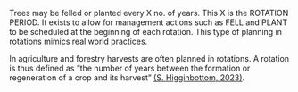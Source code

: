 Trees may be felled or planted every X no. of years. This X is the ROTATION PERIOD. It exists to allow for management actions such as FELL and PLANT to be scheduled at the beginning of each rotation. This type of planning in rotations mimics real world practices. 

In agriculture and forestry harvests are often planned in rotations. A rotation is thus defined as “the number of years between the formation or regeneration of a crop and its harvest” [(S. Higginbottom, 2023)](https://www.studocu.com/in/document/sam-higginbottom-university-of-agriculture-technology-and-sciences/agroforestry-management/rotation/27330074).